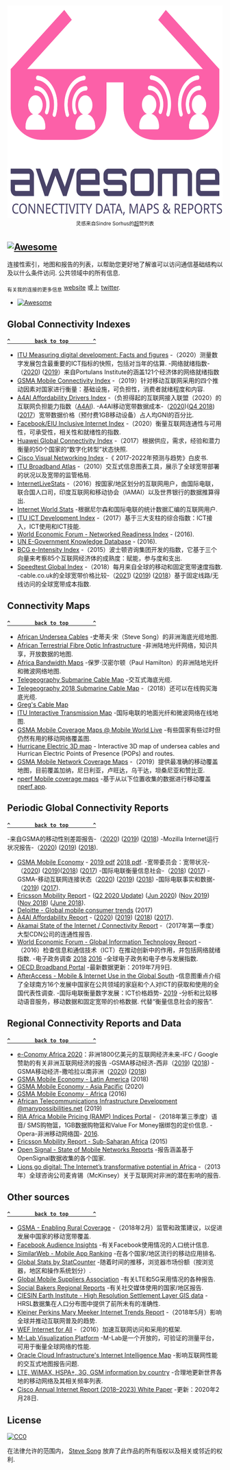 <div class="github-widget" data-repo="stevesong/awesome-connectivity-info"></div>
<script async src="https://pagead2.googlesyndication.com/pagead/js/adsbygoogle.js"></script><ins class="adsbygoogle" style="display:block" data-ad-client="ca-pub-6890694312814945" data-ad-slot="5473692530" data-ad-format="auto"  data-full-width-responsive="true"></ins><script>(adsbygoogle = window.adsbygoogle || []).push({});</script>
<div align="center">
  <img width="605" height="495" src="https://raw.githubusercontent.com/stevesong/awesome-connectivity-info/master/images/awesome-connectivity-logo.svg?sanitize=true" alt="Awesome Connectivity Logo">
  <br>
  <sup>灵感来自Sindre Sorhus的<a href="https://awesome.re">超</a>赞列表</sup>
  <br>
</div>

## [![Awesome](https://awesome.re/badge-flat.svg)](https://awesome.re)

连接性索引，地图和报告的列表，以帮助您更好地了解谁可以访问通信基础结构以及以什么条件访问. 公共领域中的所有信息.

<sub>有关我的连接的更多信息</sub> [website](https://manypossibilities.net) 或上 [twitter](https://twitter.com/stevesong).</sub>


- [![Awesome](https://awesome.re)](#awesomehttpsawesomerebadge-flatsvghttpsawesomere)

<!-- BEGIN RESOURCE LIST -->

## Global Connectivity Indexes 

**[`^        back to top        ^`](#)**

- [ITU Measuring digital development: Facts and figures](https://www.itu.int/en/ITU-D/Statistics/Pages/facts/default.aspx) -（2020）测量数字发展包含最重要的ICT指标的快照，包括对当年的估算. 
-网络就绪指数-（[2020](https://networkreadinessindex.org/wp-content/uploads/2020/11/NRI-2020-V8_28-11-2020.pdf)) ([2019](https://networkreadinessindex.org/2019/wp-content/uploads/2020/03/The-Network-Readiness-Index-2019-New-version-March-2020-2.pdf)）来自Portulans Institute的涵盖121个经济体的网络就绪指数
- [GSMA Mobile Connectivity Index](https://www.mobileconnectivityindex.com/) -（2019）针对移动互联网采用的四个推动因素对国家进行衡量：基础设施，可负担性，消费者就绪程度和内容.
- [A4AI Affordability Drivers Index](https://a4ai.org/affordability-report/data/?_year=2020&indicator=INDEX) -（负担得起的互联网接入联盟（2020）的互联网负担能力指数（[A4AI](https://a4ai.org)).
-A4AI移动宽带数据成本-（[2020](https://a4ai.org/extra/baskets/A4AI/2020/mobile_broadband_pricing_gni))([Q4 2018](https://a4ai.org/extra/mobile_broadband_pricing_usd-2018Q4)) ([2017](https://a4ai.org/mobile-broadband-pricing-data/)）宽带数据价格（预付费1GB移动设备）占人均GNI的百分比.
- [Facebook/EIU Inclusive Internet Index](https://theinclusiveinternet.eiu.com/) -（2020）衡量互联网连通性与可用性，可承受性，相关性和就绪性的指数.
- [Huawei Global Connectivity Index](http://www.huawei.com/minisite/gci/en/) -（2017）根据供应，需求，经验和潜力衡量的50个国家的“数字化转型”状态快照.
- [Cisco Visual Networking Index](https://www.cisco.com/c/en/us/solutions/service-provider/visual-networking-index-vni/index.html) -《 2017-2022年预测与趋势》白皮书.
- [ITU Broadband Atlas](https://www.itu.int/ITU-D/treg/atlas/broadbandatlas.asp) -（2010）交互式信息图表工具，展示了全球宽带部署的状况以及宽带的监管格局.
- [InternetLiveStats](http://www.internetlivestats.com/internet-users-by-country/) -（2016）按国家/地区划分的互联网用户，由国际电联，联合国人口司，印度互联网和移动协会（IAMAI）以及世界银行的数据推算得出.
- [Internet World Stats](https://www.internetworldstats.com/) -根据尼尔森和国际电联的统计数据汇编的互联网用户.
- [ITU ICT Development Index](http://www.itu.int/net4/ITU-D/idi/) -（2017）基于三大支柱的综合指数：ICT接入，ICT使用和ICT技能.
- [World Economic Forum - Networked Readiness Index](http://reports.weforum.org/global-information-technology-report-2016/networked-readiness-index/) - (2016).
- [UN E-Government Knowledge Database](https://publicadministration.un.org/egovkb/en-us/Data-Center) - (2016).
- [BCG e-Intensity Index](https://www.bcg.com/publications/interactives/bcg-e-intensity-index.aspx) -（2015）波士顿咨询集团开发的指数，它基于三个向量来考察85个互联网经济体的成熟度：赋能，参与度和支出.
- [Speedtest Global Index](http://www.speedtest.net/global-index) -（2018）每月来自全球的移动和固定宽带速度指数.
-cable.co.uk的全球宽带价格比较-（[2021](https://www.cable.co.uk/mobiles/worldwide-data-pricing/)) ([2019](https://www.cable.co.uk/broadband/speed/worldwide-speed-league/)) ([2018](https://www.cable.co.uk/broadband/pricing/worldwide-comparison/)）基于固定线路/无线访问的全球宽带成本指数.

## Connectivity Maps

**[`^        back to top        ^`](#)**

- [African Undersea Cables](https://manypossibilities.net/african-undersea-cables/) -史蒂夫·宋（Steve Song）的非洲海底光缆地图.
- [African Terrestrial Fibre Optic Infrastructure](https://afterfibre.nsrc.org/) -非洲陆地光纤网络，知识共享，开放数据的地图.
- [Africa Bandwidth Maps](http://www.africabandwidthmaps.com/) -保罗·汉密尔顿（Paul Hamilton）的非洲陆地光纤和微波网络地图.
- [Telegeography Submarine Cable Map](https://www.submarinecablemap.com/) -交互式海底光缆.
- [Telegeography 2018 Submarine Cable Map](http://submarine-cable-map-2018.telegeography.com/) -（2018）还可以在线购买海底光缆.
- [Greg's Cable Map](http://cablemap.info/)
- [ITU Interactive Transmission Map](http://www.itu.int/itu-d/tnd-map-public/) -国际电联的地面光纤和微波网络在线地图.
- [GSMA Mobile Coverage Maps @ Mobile World Live](http://maps.mobileworldlive.com/) -有些国家有些过时但仍然有用的移动网络覆盖图.
- [Hurricane Electric 3D map](http://he.net/3d-map/) -  Interactive 3D map of undersea cables and Hurrican Electric Points of Presence (POPs) and routes.
- [GSMA Mobile Network Coverage Maps](https://www.mobilecoveragemaps.com) -（2019）提供最准确的移动覆盖地图，目前覆盖加纳，尼日利亚，卢旺达，乌干达，坦桑尼亚和赞比亚.
- [nperf Mobile coverage maps](https://www.nperf.com/en/map) -基于从以下位置收集的数据进行移动覆盖 [nperf app](https://www.nperf.com/en/nperf-applications/).

## Periodic Global Connectivity Reports

**[`^        back to top        ^`](#)**

-来自GSMA的移动性别差距报告-（[2020](https://www.gsma.com/mobilefordevelopment/wp-content/uploads/2020/02/GSMA-The-Mobile-Gender-Gap-Report-2020.pdf)) ([2019](https://www.gsma.com/mobilefordevelopment/wp-content/uploads/2019/03/GSMA-Connected-Women-The-Mobile-Gender-Gap-Report-2019.pdf)) ([2018](https://www.gsma.com/mobilefordevelopment/wp-content/uploads/2018/04/GSMA_The_Mobile_Gender_Gap_Report_2018_32pp_WEBv7.pdf))
-Mozilla Internet运行状况报告-（[2020](https://2020.internethealthreport.org/)) ([2019](https://internethealthreport.org/2019/)) ([2018](https://internethealthreport.org/2018/)).
- [GSMA Mobile Economy](https://www.gsma.com/mobileeconomy/) - [2019 pdf](https://manypossibilities.net/report-archives/GSMA_The_Mobile_Economy_2019.pdf) [2018 pdf](https://manypossibilities.net/report-archives/GSMA_The_Mobile_Economy_2018.pdf).
-宽带委员会：宽带状况-（[2020](https://www.itu.int/dms_pub/itu-s/opb/pol/S-POL-BROADBAND.21-2020-PDF-E.pdf)) ([2019](https://www.broadbandcommission.org/Documents/StateofBroadband19.pdf))([2018](https://www.broadbandcommission.org/publications/Pages/SOB-2018.aspx))  ([2017](http://www.broadbandcommission.org/publications/Pages/SOB-2017.aspx))
-国际电联衡量信息社会-（[2018](https://www.itu.int/en/ITU-D/Statistics/Documents/events/wtis2018/MISR-2018-Vol-1-E.PDF))  ([2017](https://www.itu.int/en/ITU-D/Statistics/Pages/publications/mis2017.aspx))
-GSMA-移动互联网连接状态（[2020](https://www.gsma.com/r/wp-content/uploads/2020/09/GSMA-State-of-Mobile-Internet-Connectivity-Report-2020.pdf)) ([2019](https://www.gsma.com/mobilefordevelopment/wp-content/uploads/2019/07/GSMA-State-of-Mobile-Internet-Connectivity-Report-2019.pdf)) ([2018](https://www.gsma.com/mobilefordevelopment/wp-content/uploads/2018/09/State-of-Mobile-Internet-Connectivity-2018.pdf))
-国际电联事实和数据-（[2019](https://www.itu.int/en/ITU-D/Statistics/Documents/facts/FactsFigures2019.pdf)) ([2017](https://www.itu.int/en/ITU-D/Statistics/Documents/facts/ICTFactsFigures2017.pdf)).
- [Ericsson Mobility Report](https://www.ericsson.com/en/mobility-report) - ([Q2 2020 Update](https://www.ericsson.com/4a4e5d/assets/local/mobility-report/documents/2020/emr-q2-update-03092020.pdf)) ([Jun 2020](https://www.ericsson.com/49c840/assets/local/mobility-report/documents/2020/june2020-ericsson-mobility-report.pdf)) ([Nov 2019](https://www.ericsson.com/en/mobility-report/reports/november-2019)) ([Nov 2018](https://www.ericsson.com/assets/local/mobility-report/documents/2018/ericsson-mobility-report-november-2018.pdf)) ([June 2018](https://www.ericsson.com/assets/local/mobility-report/documents/2018/ericsson-mobility-report-june-2018.pdf)).
- [Deloitte - Global mobile consumer trends](https://www2.deloitte.com/global/en/pages/technology-media-and-telecommunications/articles/gx-global-mobile-consumer-trends.html) (2017)
- [A4AI Affordability Report](http://a4ai.org/affordability-report/report/) - ([2020](https://a4ai.org/affordability-report/report/2020/)) ([2019](https://a4ai.org/affordability-report/report/2019/)) ([2018](http://1e8q3q16vyc81g8l3h3md6q5f5e-wpengine.netdna-ssl.com/wp-content/uploads/2018/10/A4AI-2018-Affordability-Report.pdf)) ([2017](http://a4ai.org/affordability-report/report/2017)).
- [Akamai State of the Internet / Connectivity Report](https://www.akamai.com/uk/en/multimedia/documents/state-of-the-internet/q1-2017-state-of-the-internet-connectivity-report.pdf) -（2017年第一季度）大型CDN公司的连通性报告.
- [World Economic Forum - Global Information Technology Report](http://reports.weforum.org/global-information-technology-report-2016/) -（2016）检查信息和通信技术（ICT）在推动创新中的作用，并包括网络就绪指数.
-电子政务调查 [2018](https://publicadministration.un.org/egovkb/en-us/Reports/UN-E-Government-Survey-2018) [2016](https://publicadministration.un.org/egovkb/en-us/Reports/UN-E-Government-Survey-2016) -全球电子政务和电子参与发展指数. 
- [OECD Broadband Portal](https://www.oecd.org/internet/broadband/broadband-statistics/) -最新数据更新：2019年7月9日.
- [AfterAccess - Mobile & Internet Use in the Global South](http://afteraccess.net/wp-content/uploads/After-Access-Website-layout-r1.pdf) -信息图重点介绍了全球南方16个发展中国家在公共领域的家庭和个人对ICT的获取和使用的全国代表性调查.
-国际电联衡量数字发展：ICT价格趋势- [2019](https://www.itu.int/en/ITU-D/Statistics/Documents/publications/prices2019/ITU_ICTpriceTrends_2019.pdf)  -分析和比较移动语音服务，移动数据和固定宽带的价格数据. 代替“衡量信息社会的报告”.


## Regional Connectivity Reports and Data

**[`^        back to top        ^`](#)**

- [e-Conomy Africa 2020](https://www.ifc.org/wps/wcm/connect/publications_ext_content/ifc_external_publication_site/publications_listing_page/google-e-conomy)：非洲1800亿美元的互联网经济未来-IFC / Google赞助的有关非洲互联网经济的报告
-GSMA移动经济-西非（[2019](https://www.gsma.com/r/mobileeconomy/west-africa/)) ([2018](https://www.gsma.com/subsaharanafrica/wp-content/uploads/2018/11/2018-04-11-e568fe9e710ec776d82c04e9f6760adb.pdf))
-GSMA移动经济-撒哈拉以南非洲（[2020](https://www.gsma.com/mobileeconomy/wp-content/uploads/2020/09/GSMA_MobileEconomy2020_SSA_Eng.pdf)) ([2018](https://policy.communitynetworks.group/_media/gsma_mobile_economy-ssa_2018.pdf))
- [GSMA Mobile Economy - Latin America](https://www.gsma.com/r/mobileeconomy/latam/) (2018)
- [GSMA Mobile Economy - Asia Pacific](https://www.gsma.com/mobileeconomy/wp-content/uploads/2020/06/GSMA_MobileEconomy_2020_AsiaPacific.pdf) (2020)
- [GSMA Mobile Economy - Africa](https://www.gsma.com/mobileeconomy/africa/) (2016)
- [African Telecommunications Infrastructure Development @manypossibilities.net](https://manypossibilities.net/series/africa-telecom-infrastructure/) (2019)
- [RIA Africa Mobile Pricing (RAMP) Indices Portal](https://researchictafrica.net/ramp_indices_portal/) -（2018年第三季度）语音/ SMS购物篮，1GB数据购物篮和Value For Money捆绑包的定价信息.
-Opera-非洲移动网络国- [2016](https://blogs.opera.com/news/wp-content/uploads/sites/2/2016/11/SMWAfrica-Opera-report-2016-01-WEB-1.pdf).
- [Ericsson Mobility Report - Sub-Saharan Africa](https://manypossibilities.net/report-archives/EricssonMobilityReport-nov-2015-regional-report-sub-saharan-africa.pdf) (2015)
- [Open Signal - State of Mobile Networks Reports](http://opensignal.com/reports/) -报告涵盖基于OpenSignal数据收集的各个国家.
- [Lions go digital: The Internet’s transformative potential in Africa](https://www.mckinsey.com/industries/high-tech/our-insights/lions-go-digital-the-internets-transformative-potential-in-africa) -（2013年）全球咨询公司麦肯锡（McKinsey）关于互联网对非洲的潜在影响的报告.

## Other sources

**[`^        back to top        ^`](#)**

- [GSMA - Enabling Rural Coverage](https://www.gsma.com/mobilefordevelopment/wp-content/uploads/2018/02/Enabling_Rural_Coverage_English_February_2018.pdf) -（2018年2月）监管和政策建议，以促进发展中国家的移动宽带覆盖.
- [Facebook Audience Insights](https://www.facebook.com/ads/audience-insights/) -有关Facebook使用情况的人口统计信息.
- [SimilarWeb - Mobile App Ranking](https://www.similarweb.com/apps/top/google/app-index/us/all/top-free) -在各个国家/地区流行的移动应用排名.
- [Global Stats by StatCounter](http://gs.statcounter.com/) -随着时间的推移，浏览器市场份额（按浏览器，地区和操作系统划分）.
- [Global Mobile Suppliers Association](https://gsacom.com/) -有关LTE和5G采用情况的各种报告.
- [Social Bakers Regional Reports](https://www.socialbakers.com/resources/reports/) -有关社交媒体使用的国家/地区报告.
- [CIESIN Earth Institute - High Resolution Settlement Layer GIS data](https://ciesin.columbia.edu/data/hrsl/) -HRSL数据集在人口分布图中提供了前所未有的准确性.
- [Kleiner Perkins Mary Meeker Internet Trends Report](https://www.kleinerperkins.com/perspectives/internet-trends-report-2018/) -（2018年5月）影响全球并推动互联网普及的趋势.
- [WEF Internet for All](https://www.weforum.org/reports/internet-for-all-a-framework-for-accelerating-internet-access-and-adoption/) -（2016）加速互联网访问和采用的框架.
- [M-Lab Visualization Platform](https://www.measurementlab.net/visualizations/) -M-Lab是一个开放的，可验证的测量平台，可用于衡量全球网络的性能. 
- [Oracle Cloud Infrastructure's Internet Intelligence Map](https://internetintel.oracle.com/about.html) -影响互联网性能的交互式地图报告问题.
- [LTE, WiMAX, HSPA+, 3G, GSM information by country](https://www.worldtimezone.com/4g.html) -合理地更新世界各地的移动网络及其相关频率列表.
- [Cisco Annual Internet Report (2018–2023) White Paper](https://www.cisco.com/c/en/us/solutions/collateral/executive-perspectives/annual-internet-report/white-paper-c11-741490.html) -更新：2020年2月28日.
  
<!-- END RESOURCE LIST -->  

## License

[![CC0](http://mirrors.creativecommons.org/presskit/buttons/88x31/svg/cc-zero.svg)](https://creativecommons.org/publicdomain/zero/1.0/)

在法律允许的范围内， [Steve Song](https://manypossibilities.net) 放弃了此作品的所有版权以及相关或邻近的权利.
